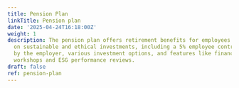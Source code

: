 ```yaml
---
title: Pension Plan
linkTitle: Pension plan
date: '2025-04-24T16:18:00Z'
weight: 1
description: The pension plan offers retirement benefits for employees with a focus
  on sustainable and ethical investments, including a 5% employee contribution matched
  by the employer, various investment options, and features like financial education
  workshops and ESG performance reviews.
draft: false
ref: pension-plan
---
```


